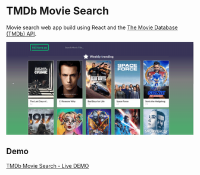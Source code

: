 # TMDb Movie Search
Movie search web app build using React and the [The Movie Database (TMDb) API](https://www.themoviedb.org/documentation/api).

![TMDb Movie Search Demo](public/demo.gif)

## Demo
[TMDb Movie Search - Live DEMO](https://nadiiabilockon.github.io/tmdb_movie_search/)